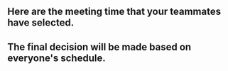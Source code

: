 ## Here are the meeting time that your teammates have selected.
## The final decision will be made based on everyone's schedule.
